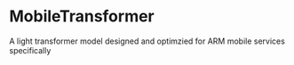 # MobileTransformer
A light transformer model designed and optimzied for ARM mobile services specifically

